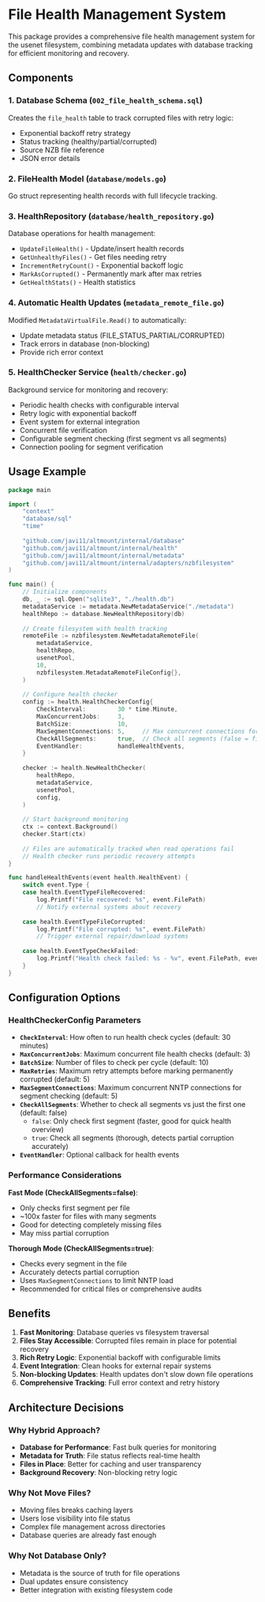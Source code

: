 # File Health Management System

This package provides a comprehensive file health management system for the usenet filesystem, combining metadata updates with database tracking for efficient monitoring and recovery.

## Components

### 1. Database Schema (`002_file_health_schema.sql`)

Creates the `file_health` table to track corrupted files with retry logic:
- Exponential backoff retry strategy  
- Status tracking (healthy/partial/corrupted)
- Source NZB file reference
- JSON error details

### 2. FileHealth Model (`database/models.go`)

Go struct representing health records with full lifecycle tracking.

### 3. HealthRepository (`database/health_repository.go`)

Database operations for health management:
- `UpdateFileHealth()` - Update/insert health records
- `GetUnhealthyFiles()` - Get files needing retry
- `IncrementRetryCount()` - Exponential backoff logic
- `MarkAsCorrupted()` - Permanently mark after max retries
- `GetHealthStats()` - Health statistics

### 4. Automatic Health Updates (`metadata_remote_file.go`)

Modified `MetadataVirtualFile.Read()` to automatically:
- Update metadata status (FILE_STATUS_PARTIAL/CORRUPTED)  
- Track errors in database (non-blocking)
- Provide rich error context

### 5. HealthChecker Service (`health/checker.go`)

Background service for monitoring and recovery:
- Periodic health checks with configurable interval
- Retry logic with exponential backoff
- Event system for external integration  
- Concurrent file verification
- Configurable segment checking (first segment vs all segments)
- Connection pooling for segment verification

## Usage Example

```go
package main

import (
    "context"
    "database/sql"
    "time"
    
    "github.com/javi11/altmount/internal/database"
    "github.com/javi11/altmount/internal/health"
    "github.com/javi11/altmount/internal/metadata"
    "github.com/javi11/altmount/internal/adapters/nzbfilesystem"
)

func main() {
    // Initialize components
    db, _ := sql.Open("sqlite3", "./health.db")
    metadataService := metadata.NewMetadataService("./metadata")
    healthRepo := database.NewHealthRepository(db)
    
    // Create filesystem with health tracking
    remoteFile := nzbfilesystem.NewMetadataRemoteFile(
        metadataService,
        healthRepo, 
        usenetPool,
        10,
        nzbfilesystem.MetadataRemoteFileConfig{},
    )
    
    // Configure health checker
    config := health.HealthCheckerConfig{
        CheckInterval:         30 * time.Minute,
        MaxConcurrentJobs:     3,
        BatchSize:             10,
        MaxSegmentConnections: 5,     // Max concurrent connections for segment checking
        CheckAllSegments:      true,  // Check all segments (false = first segment only)
        EventHandler:          handleHealthEvents,
    }
    
    checker := health.NewHealthChecker(
        healthRepo,
        metadataService, 
        usenetPool,
        config,
    )
    
    // Start background monitoring
    ctx := context.Background()
    checker.Start(ctx)
    
    // Files are automatically tracked when read operations fail
    // Health checker runs periodic recovery attempts
}

func handleHealthEvents(event health.HealthEvent) {
    switch event.Type {
    case health.EventTypeFileRecovered:
        log.Printf("File recovered: %s", event.FilePath)
        // Notify external systems about recovery
        
    case health.EventTypeFileCorrupted:  
        log.Printf("File corrupted: %s", event.FilePath)
        // Trigger external repair/download systems
        
    case health.EventTypeCheckFailed:
        log.Printf("Health check failed: %s - %v", event.FilePath, event.Error)
    }
}
```

## Configuration Options

### HealthCheckerConfig Parameters

- **`CheckInterval`**: How often to run health check cycles (default: 30 minutes)
- **`MaxConcurrentJobs`**: Maximum concurrent file health checks (default: 3)  
- **`BatchSize`**: Number of files to check per cycle (default: 10)
- **`MaxRetries`**: Maximum retry attempts before marking permanently corrupted (default: 5)
- **`MaxSegmentConnections`**: Maximum concurrent NNTP connections for segment checking (default: 5)
- **`CheckAllSegments`**: Whether to check all segments vs just the first one (default: false)
  - `false`: Only check first segment (faster, good for quick health overview)
  - `true`: Check all segments (thorough, detects partial corruption accurately)
- **`EventHandler`**: Optional callback for health events

### Performance Considerations

**Fast Mode (CheckAllSegments=false)**:
- Only checks first segment per file
- ~100x faster for files with many segments
- Good for detecting completely missing files
- May miss partial corruption

**Thorough Mode (CheckAllSegments=true)**:
- Checks every segment in the file
- Accurately detects partial corruption  
- Uses `MaxSegmentConnections` to limit NNTP load
- Recommended for critical files or comprehensive audits

## Benefits

1. **Fast Monitoring**: Database queries vs filesystem traversal
2. **Files Stay Accessible**: Corrupted files remain in place for potential recovery  
3. **Rich Retry Logic**: Exponential backoff with configurable limits
4. **Event Integration**: Clean hooks for external repair systems
5. **Non-blocking Updates**: Health updates don't slow down file operations
6. **Comprehensive Tracking**: Full error context and retry history

## Architecture Decisions

### Why Hybrid Approach?

- **Database for Performance**: Fast bulk queries for monitoring
- **Metadata for Truth**: File status reflects real-time health
- **Files in Place**: Better for caching and user transparency
- **Background Recovery**: Non-blocking retry logic

### Why Not Move Files?

- Moving files breaks caching layers
- Users lose visibility into file status  
- Complex file management across directories
- Database queries are already fast enough

### Why Not Database Only?

- Metadata is the source of truth for file operations
- Dual updates ensure consistency
- Better integration with existing filesystem code